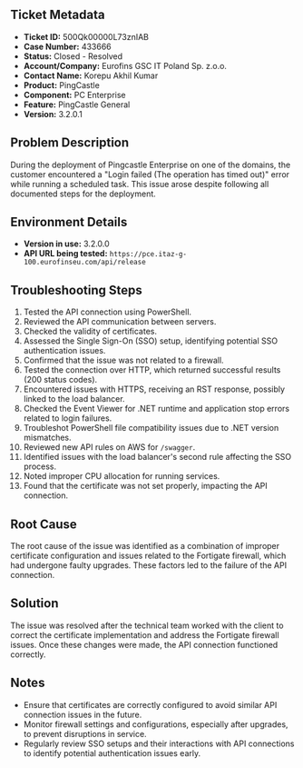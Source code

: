 ## Ticket Metadata
- **Ticket ID:** 500Qk00000L73znIAB
- **Case Number:** 433666
- **Status:** Closed - Resolved
- **Account/Company:** Eurofins GSC IT Poland Sp. z.o.o.
- **Contact Name:** Korepu Akhil Kumar
- **Product:** PingCastle
- **Component:** PC Enterprise
- **Feature:** PingCastle General
- **Version:** 3.2.0.1

## Problem Description
During the deployment of Pingcastle Enterprise on one of the domains, the customer encountered a "Login failed (The operation has timed out)" error while running a scheduled task. This issue arose despite following all documented steps for the deployment.

## Environment Details
- **Version in use:** 3.2.0.0
- **API URL being tested:** `https://pce.itaz-g-100.eurofinseu.com/api/release`

## Troubleshooting Steps
1. Tested the API connection using PowerShell.
2. Reviewed the API communication between servers.
3. Checked the validity of certificates.
4. Assessed the Single Sign-On (SSO) setup, identifying potential SSO authentication issues.
5. Confirmed that the issue was not related to a firewall.
6. Tested the connection over HTTP, which returned successful results (200 status codes).
7. Encountered issues with HTTPS, receiving an RST response, possibly linked to the load balancer.
8. Checked the Event Viewer for .NET runtime and application stop errors related to login failures.
9. Troubleshot PowerShell file compatibility issues due to .NET version mismatches.
10. Reviewed new API rules on AWS for `/swagger`.
11. Identified issues with the load balancer's second rule affecting the SSO process.
12. Noted improper CPU allocation for running services.
13. Found that the certificate was not set properly, impacting the API connection.

## Root Cause
The root cause of the issue was identified as a combination of improper certificate configuration and issues related to the Fortigate firewall, which had undergone faulty upgrades. These factors led to the failure of the API connection.

## Solution
The issue was resolved after the technical team worked with the client to correct the certificate implementation and address the Fortigate firewall issues. Once these changes were made, the API connection functioned correctly.

## Notes
- Ensure that certificates are correctly configured to avoid similar API connection issues in the future.
- Monitor firewall settings and configurations, especially after upgrades, to prevent disruptions in service.
- Regularly review SSO setups and their interactions with API connections to identify potential authentication issues early.